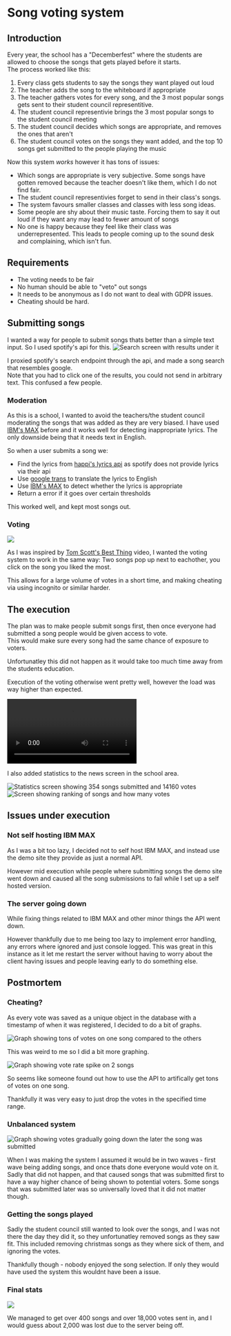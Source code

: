 # Song voting system
## Introduction
Every year, the school has a "Decemberfest" where the students are allowed to choose the songs that gets played before it starts.  
The process worked like this:  
1. Every class gets students to say the songs they want played out loud
2. The teacher adds the song to the whiteboard if appropriate
3. The teacher gathers votes for every song, and the 3 most popular songs gets sent to their student council representitive.
4. The student council representivie brings the 3 most popular songs to the student council meeting
5. The student council decides which songs are appropriate, and removes the ones that aren't
6. The student council votes on the songs they want added, and the top 10 songs get submitted to the people playing the music

Now this system *works* however it has tons of issues:
- Which songs are appropriate is very subjective. Some songs have gotten removed because the teacher doesn't like them, which I do not find fair.
- The student council representivies forget to send in their class's songs.
- The system favours smaller classes and classes with less song ideas.
- Some people are shy about their music taste. Forcing them to say it out loud if they want any may lead to fewer amount of songs
- No one is happy because they feel like their class was underrepresented. This leads to people coming up to the sound desk and complaining, which isn't fun.

## Requirements
- The voting needs to be fair
- No human should be able to "veto" out songs
- It needs to be anonymous as I do not want to deal with GDPR issues.
- Cheating should be hard.

## Submitting songs
I wanted a way for people to submit songs thats better than a simple text input. So I used spotify's api for this.
![Search screen with results under it](assets/submit_screen.png)

I proxied spotify's search endpoint through the api, and made a song search that resembles google.  
Note that you had to click one of the results, you could not send in arbitrary text. This confused a few people.  

### Moderation
As this is a school, I wanted to avoid the teachers/the student council moderating the songs that was added as they are very biased.
I have used [IBM's MAX](https://github.com/IBM/MAX-Toxic-Comment-Classifier) before and it works well for detecting inappropriate lyrics. The only downside being that it needs text in English.

So when a user submits a song we:
- Find the lyrics from [happi's lyrics api](https://happi.dev) as spotify does not provide lyrics via their api
- Use [google trans](https://pypi.org/project/googletrans) to translate the lyrics to English
- Use [IBM's MAX](https://github.com/IBM/MAX-Toxic-Comment-Classifier) to detect whether the lyrics is appropriate
- Return a error if it goes over certain thresholds

This worked well, and kept most songs out.

### Voting
![](assets/vote_screen.png)

As I was inspired by [Tom Scott's Best Thing](https://www.youtube.com/watch?v=ALy6e7GbDRQ) video, I wanted the voting system to work in the same way:
Two songs pop up next to eachother, you click on the song you liked the most.

This allows for a large volume of votes in a short time, and making cheating via using incognito or similar harder.

## The execution
The plan was to make people submit songs first, then once everyone had submitted a song people would be given access to vote.  
This would make sure every song had the same chance of exposure to voters.

Unfortunatley this did not happen as it would take too much time away from the students education.

Execution of the voting otherwise went pretty well, however the load was way higher than expected.

![Server getting 5+ votes per second](assets/vote_logs.mp4)

I also added statistics to the news screen in the school area.

![Statistics screen showing 354 songs submitted and 14160 votes](assets/stats/live_stats.png)
![Screen showing ranking of songs and how many votes](assets/stats/ranking.png)

## Issues under execution
### Not self hosting IBM MAX
As I was a bit too lazy, I decided not to self host IBM MAX, and instead use the demo site they provide as just a normal API.

However mid execution while people where submitting songs the demo site went down and caused all the song submissions to fail while I set up a self hosted version.

### The server going down
While fixing things related to IBM MAX and other minor things the API went down.

However thankfully due to me being too lazy to implement error handling, any errors where ignored and just console logged.
This was great in this instance as it let me restart the server without having to worry about the client having issues and people leaving early to do something else.

## Postmortem
### Cheating?
As every vote was saved as a unique object in the database with a timestamp of when it was registered, I decided to do a bit of graphs.

![Graph showing tons of votes on one song compared to the others](images/graphs/votes_per_song.png)

This was weird to me so I did a bit more graphing.

![Graph showing vote rate spike on 2 songs](images/graphs/vote_rate.png)

So seems like someone found out how to use the API to artifically get tons of votes on one song.

Thankfully it was very easy to just drop the votes in the specified time range.

### Unbalanced system
![Graph showing votes gradually going down the later the song was submitted](images/graphs/votes_per_song.png)

When I was making the system I assumed it would be in two waves - first wave being adding songs, and once thats done everyone would vote on it.
Sadly that did not happen, and that caused songs that was submitted first to have a way higher chance of being shown to potential voters.
Some songs that was submitted later was so universally loved that it did not matter though.

### Getting the songs played
Sadly the student council still wanted to look over the songs, and I was not there the day they did it, so they unfortunatley removed songs as they saw fit.
This included removing christmas songs as they where sick of them, and ignoring the votes.

Thankfully though - nobody enjoyed the song selection. If only they would have used the system this wouldnt have been a issue.

### Final stats
![](images/stats/postmortem_stats.png)

We managed to get over 400 songs and over 18,000 votes sent in, and I would guess about 2,000 was lost due to the server being off.

